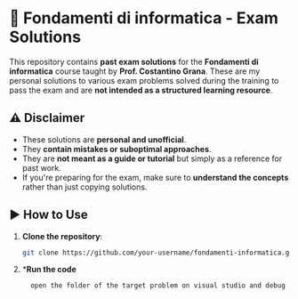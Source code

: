 # 📝 Fondamenti di informatica - Exam Solutions
This repository contains **past exam solutions** for the **Fondamenti di informatica** course taught by **Prof. Costantino Grana**. These are my personal solutions to various exam problems solved during the training to pass the exam and are **not intended as a structured learning resource**.


## ⚠️ Disclaimer

- These solutions are **personal and unofficial**.
- They **contain mistakes or suboptimal approaches**.
- They are **not meant as a guide or tutorial** but simply as a reference for past work.
- If you're preparing for the exam, make sure to **understand the concepts** rather than just copying solutions.

## ▶️ How to Use

1. **Clone the repository**:
   ```bash
   git clone https://github.com/your-username/fondamenti-informatica.git
2. ***Run the code**
   ```VS
     open the folder of the target problem on visual studio and debug
